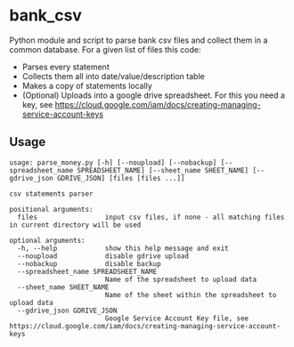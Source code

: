 # bank_csv
Python module and script to parse bank csv files and collect them in a common database.
For a given list of files this code:
- Parses every statement 
- Collects them all into date/value/description table
- Makes a copy of statements locally 
- (Optional) Uploads into a google drive spreadsheet. For this you need a key, see https://cloud.google.com/iam/docs/creating-managing-service-account-keys

## Usage 
```
usage: parse_money.py [-h] [--noupload] [--nobackup] [--spreadsheet_name SPREADSHEET_NAME] [--sheet_name SHEET_NAME] [--gdrive_json GDRIVE_JSON] [files [files ...]]

csv statements parser

positional arguments:
  files                 input csv files, if none - all matching files in current directory will be used

optional arguments:
  -h, --help            show this help message and exit
  --noupload            disable gdrive upload
  --nobackup            disable backup
  --spreadsheet_name SPREADSHEET_NAME
                        Name of the spreadsheet to upload data
  --sheet_name SHEET_NAME
                        Name of the sheet within the spreadsheet to upload data
  --gdrive_json GDRIVE_JSON
                        Google Service Account Key file, see https://cloud.google.com/iam/docs/creating-managing-service-account-keys
```
